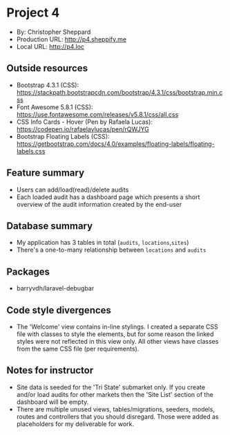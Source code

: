 # Project 4
+ By: Christopher Sheppard
+ Production URL: <http://p4.sheppify.me>
+ Local URL: <http://p4.loc>

## Outside resources
+ Bootstrap 4.3.1 (CSS): <https://stackpath.bootstrapcdn.com/bootstrap/4.3.1/css/bootstrap.min.css>
+ Font Awesome 5.8.1 (CSS): <https://use.fontawesome.com/releases/v5.8.1/css/all.css>
+ CSS Info Cards - Hover (Pen by Rafaela Lucas): <https://codepen.io/rafaelavlucas/pen/rQWJYG>
+ Bootstrap Floating Labels (CSS): <https://getbootstrap.com/docs/4.0/examples/floating-labels/floating-labels.css>

## Feature summary
+ Users can add/load(read)/delete audits
+ Each loaded audit has a dashboard page which presents a short overview of the audit information created by the end-user

## Database summary
+ My application has 3 tables in total (`audits`, `locations`,`sites`)
+ There's a one-to-many relationship between `locations` and `audits`

## Packages
+   barryvdh/laravel-debugbar

## Code style divergences
+ The 'Welcome' view contains in-line stylings. I created a separate CSS file with classes to style the elements, but for some reason the linked styles were not reflected in this view only. All other views have classes from the same CSS file (per requirements).

## Notes for instructor
+ Site data is seeded for the 'Tri State' submarket only. If you create and/or load audits for other markets then the 'Site List' section of the dashboard will be empty.
+ There are multiple unused views, tables/migrations, seeders, models, routes and controllers that you should disregard. Those were added as placeholders for my deliverable for work.
